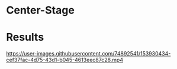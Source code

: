 # Center-Stage

# Results


https://user-images.githubusercontent.com/74892541/153930434-cef37fac-4d75-43d1-b045-4613eec87c28.mp4

